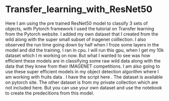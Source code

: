 # Transfer_learning_with_ResNet50
Here I am using the pre trained ResNet50 model to classify 3 sets of objects, with Pytorch framework 
I used the tutorial on Transfer learning from the Pytorch website. I added my own dataset that I created from the wild along with the super small subset of inagenet colllection.
I also observed the run time going down by half when I froze some layers in the model and did the training.
I ran in cpu. I will run this gpu, when I get my 10k dataset which I m working on now. But what I wanted to see was how efficient these models are in classifying some raw wild data along with the data that they knew from their IMAGENET  competitions.
I am also going to use these super efficient models in my object detection algorithm where I am working with fruits data .
I have the script here . The dataset is available on pytorch site.
The other dataset is from my private collection which are not included here. But you can use your own dataset and use the notebook to create the predecitions from this model.
